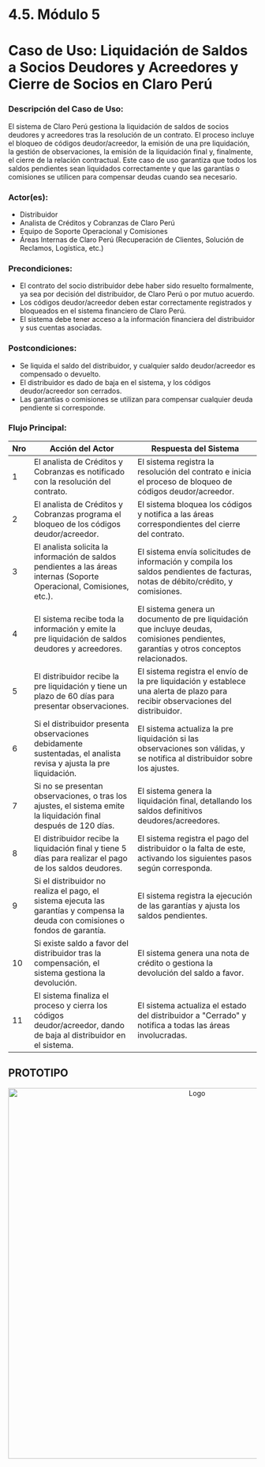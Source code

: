 # 4.5. Módulo 5

# Caso de Uso: Liquidación de Saldos a Socios Deudores y Acreedores y Cierre de Socios en Claro Perú

### Descripción del Caso de Uso:
El sistema de Claro Perú gestiona la liquidación de saldos de socios deudores y acreedores tras la resolución de un contrato. El proceso incluye el bloqueo de códigos deudor/acreedor, la emisión de una pre liquidación, la gestión de observaciones, la emisión de la liquidación final y, finalmente, el cierre de la relación contractual. Este caso de uso garantiza que todos los saldos pendientes sean liquidados correctamente y que las garantías o comisiones se utilicen para compensar deudas cuando sea necesario.

### Actor(es):
- Distribuidor
- Analista de Créditos y Cobranzas de Claro Perú
- Equipo de Soporte Operacional y Comisiones
- Áreas Internas de Claro Perú (Recuperación de Clientes, Solución de Reclamos, Logística, etc.)

### Precondiciones:
- El contrato del socio distribuidor debe haber sido resuelto formalmente, ya sea por decisión del distribuidor, de Claro Perú o por mutuo acuerdo.
- Los códigos deudor/acreedor deben estar correctamente registrados y bloqueados en el sistema financiero de Claro Perú.
- El sistema debe tener acceso a la información financiera del distribuidor y sus cuentas asociadas.

### Postcondiciones:
- Se liquida el saldo del distribuidor, y cualquier saldo deudor/acreedor es compensado o devuelto.
- El distribuidor es dado de baja en el sistema, y los códigos deudor/acreedor son cerrados.
- Las garantías o comisiones se utilizan para compensar cualquier deuda pendiente si corresponde.

### Flujo Principal:

| Nro | Acción del Actor | Respuesta del Sistema |
|-----|------------------|-----------------------|
| 1   | El analista de Créditos y Cobranzas es notificado con la resolución del contrato. | El sistema registra la resolución del contrato e inicia el proceso de bloqueo de códigos deudor/acreedor. |
| 2   | El analista de Créditos y Cobranzas programa el bloqueo de los códigos deudor/acreedor. | El sistema bloquea los códigos y notifica a las áreas correspondientes del cierre del contrato. |
| 3   | El analista solicita la información de saldos pendientes a las áreas internas (Soporte Operacional, Comisiones, etc.). | El sistema envía solicitudes de información y compila los saldos pendientes de facturas, notas de débito/crédito, y comisiones. |
| 4   | El sistema recibe toda la información y emite la pre liquidación de saldos deudores y acreedores. | El sistema genera un documento de pre liquidación que incluye deudas, comisiones pendientes, garantías y otros conceptos relacionados. |
| 5   | El distribuidor recibe la pre liquidación y tiene un plazo de 60 días para presentar observaciones. | El sistema registra el envío de la pre liquidación y establece una alerta de plazo para recibir observaciones del distribuidor. |
| 6   | Si el distribuidor presenta observaciones debidamente sustentadas, el analista revisa y ajusta la pre liquidación. | El sistema actualiza la pre liquidación si las observaciones son válidas, y se notifica al distribuidor sobre los ajustes. |
| 7   | Si no se presentan observaciones, o tras los ajustes, el sistema emite la liquidación final después de 120 días. | El sistema genera la liquidación final, detallando los saldos definitivos deudores/acreedores. |
| 8   | El distribuidor recibe la liquidación final y tiene 5 días para realizar el pago de los saldos deudores. | El sistema registra el pago del distribuidor o la falta de este, activando los siguientes pasos según corresponda. |
| 9   | Si el distribuidor no realiza el pago, el sistema ejecuta las garantías y compensa la deuda con comisiones o fondos de garantía. | El sistema registra la ejecución de las garantías y ajusta los saldos pendientes. |
| 10  | Si existe saldo a favor del distribuidor tras la compensación, el sistema gestiona la devolución. | El sistema genera una nota de crédito o gestiona la devolución del saldo a favor. |
| 11  | El sistema finaliza el proceso y cierra los códigos deudor/acreedor, dando de baja al distribuidor en el sistema. | El sistema actualiza el estado del distribuidor a "Cerrado" y notifica a todas las áreas involucradas. |

## PROTOTIPO 

<div align="center">
<a>
    <img src="https://github.com/fiis-bd242/bd242-grupo6/blob/main/src/Prototipo%20Liquidaci%C3%B3n.png?raw=true" alt="Logo" width="750" style=" padding-right: 120px;">
</a>
</div>
